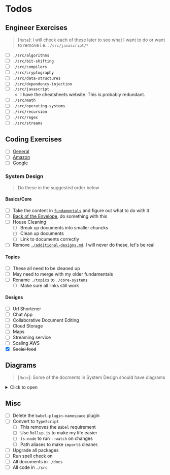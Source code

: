 # Todos
## Engineer Exercises
> [`Note`]: I will check each of these later to see what I want to do or want to remove i.e. `./src/javascript/*`

- [ ] `./src/algorithms`
- [ ] `./src/bit-shifting`
- [ ] `./src/compilers`
- [ ] `./src/cryptography`
- [ ] `./src/data-structures`
- [ ] `./src/dependency-injection`
- [ ] `./src/javascript`
  - I have the cheatsheets website. This is probably redundant.
- [ ] `./src/math`
- [ ] `./src/operating-systems`
- [ ] `./src/recursion`
- [ ] `./src/regex`
- [ ] `./src/streams`

## Coding Exercises
- [ ] [General](./interview-questions/README.md#general)
- [ ] [Amazon](./interview-questions/README.md#amazon)
- [ ] [Google](./interview-questions/README.md#google)

### System Design
> Do these in the suggested order below

#### Basics/Core
- [ ] Take the content in [`fundamentals`](docs/system-design/basics/fundamentals.md) and figure out what to do with it
- [ ] [Back of the Envelope](docs/system-design/basics/__back-of-the-envelope.md), do something with this
- [ ] House Cleaning
  - [ ] Break up documents into smaller chuncks
  - [ ] Clean up documents
  - [ ] Link to documents correctly
- [ ] Remove [`./additional-designs.md`](system-design/basics/additional-designs.md). I will never do these, let's be real

#### Topics
- [ ] These all need to be cleaned up
- [ ] May need to merge with my older fundamentals
- [ ] Rename `./topics` to `./core-systems`
  - [ ] Make sure all links still work

#### Designs
- [ ] Url Shortener
- [ ] Chat App
- [ ] Collaborative Document Editing
- [ ] Cloud Storage
- [ ] Maps
- [ ] Streaming service
- [ ] Scaling AWS
- [x] ~~Social feed~~

## Diagrams
> [`Note`]: Some of the docments in System Design should have diagrams

<details>
  <summary>Click to open</summary>
  <table>
    <thead>
      <tr>
        <th><code>basics</code></th>
        <th><code>topics</code></th>
        <th><code>designs</code></th>
      </tr>
    </thead>
    <tbody>
      <tr valign="top">
        <td>
          <ul>
            <li><a href="./system-design/topics/application-layer.md">application-layer.md</a></li>
            <li><a href="./system-design/topics/asynchronism.md">asynchronism.md</a></li>
            <li><a href="./system-design/topics/availability-patterns.md">availability-patterns.md</a></li>
            <li><a href="./system-design/topics/availability-vs-consistency.md">availability-vs-consistency.md</a></li>
            <li><a href="./system-design/topics/cache.md">cache.md</a></li>
            <li><a href="./system-design/topics/communication.md">communication.md</a></li>
            <li><a href="./system-design/topics/consistency-patterns.md">consistency-patterns.md</a></li>
            <li><a href="./system-design/topics/content-delivery-network.md">content-delivery-network.md</a></li>
            <li><a href="./system-design/topics/database.md">database.md</a></li>
            <li><a href="./system-design/topics/domain-name-system.md">domain-name-system.md</a></li>
            <li><a href="./system-design/topics/fanout-service.md">fanout-service.md</a></li>
            <li><a href="./system-design/topics/latency-vs-throughput.md">latency-vs-throughput.md</a></li>
            <li><a href="./system-design/topics/load-balancer.md">load-balancer.md</a></li>
            <li><a href="./system-design/topics/performance-vs-scalability.md">performance-vs-scalability.md</a></li>
            <li><a href="./system-design/topics/reverse-proxy-web-server.md">reverse-proxy-web-server.md</a></li>
            <li><a href="./system-design/topics/security.md">security.md</a></li>
          </ul>
        </td>      
        <td>
          <ul>
            <li><a href="./system-design/basics/__back-of-the-envelope.md">__back-of-the-envelope.md</a></li>
            <li><a href="./system-design/basics/additional-designs.md">additional-designs.md</a></li>
            <li><a href="./system-design/basics/additional.md">additional.md</a></li>
            <li><a href="./system-design/basics/fundamentals.md">fundamentals.md</a></li>
            <li><a href="./system-design/basics/how-to-approach.md">how-to-approach.md</a></li>
            <li><a href="./system-design/basics/study-guide.md">study-guide.md</a></li>
          </ul>
        </td>      
        <td>
          <ul>
            <li><a href="./system-design/designs/chat-app.md">chat-app.md</a></li>
            <li><a href="./system-design/designs/cloud-storage.md">cloud-storage.md</a></li>
            <li><a href="./system-design/designs/collaborative-document-editing.md">collaborative-document-editing.md</a></li>
            <li><a href="./system-design/designs/consistent-hashing.md">consistent-hashing.md</a></li>
            <li><a href="./system-design/designs/distributed-message-queue.md">distributed-message-queue.md</a></li>
            <li><a href="./system-design/designs/infra-to-scale-to-millions.md">infra-to-scale-to-millions.md</a></li>
            <li><a href="./system-design/designs/key-value-store.md">key-value-store.md</a></li>
            <li><a href="./system-design/designs/maps.md">maps.md</a></li>
            <li><a href="./system-design/designs/proximity-service.md">proximity-service.md</a></li>
            <li><a href="./system-design/designs/rate-limiter-2.md">rate-limiter-2.md</a></li>
            <li><a href="./system-design/designs/rate-limiter.md">rate-limiter.md</a></li>
            <li><a href="./system-design/designs/scaling-aws.md">scaling-aws.md</a></li>
            <li><a href="./system-design/designs/social-feed.md">social-feed.md</a></li>
            <li><a href="./system-design/designs/streaming-service.md">streaming-service.md</a></li>
            <li><a href="./system-design/designs/typeahead.md">typeahead.md</a></li>
            <li><a href="./system-design/designs/url-shortener.md">url-shortener.md</a></li>
            <li><a href="./system-design/designs/web-crawler.md">web-crawler.md</a></li>
          </ul>
        </td>
      </tr>
    </tbody>
  </table>
</details>

## Misc
- [ ] Delete the `babel-plugin-namespace` plugin
- [ ] Convert to `TypeScript`
  - [ ] This removes the `Babel` requirement
  - [ ] Use `Rollup.js` to make my life easier
  - [ ] `ts-node` to run `--watch` on changes
  - [ ] Path aliases to make `import`s cleaner.
- [ ] Upgrade all packages
- [ ] Run spell check on 
- [ ] All documents in `./docs`
- [ ] All code in `./src`

